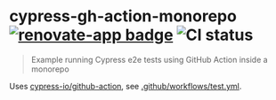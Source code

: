 # cypress-gh-action-monorepo [![renovate-app badge][renovate-badge]][renovate-app] ![CI status](https://github.com/bahmutov/cypress-gh-action-monorepo/workflows/E2E/badge.svg?branch=master)

> Example running Cypress e2e tests using GitHub Action inside a monorepo

Uses [cypress-io/github-action](https://github.com/cypress-io/github-action), see [.github/workflows/test.yml](.github/workflows/test.yml).

[renovate-badge]: https://img.shields.io/badge/renovate-app-blue.svg
[renovate-app]: https://renovateapp.com/
